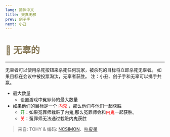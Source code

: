 ```yaml
---
lang: 简体中文
title: 天真无邪
prev: 刽子手
next: 小丑
---
```


# <font color="#887a59">👼 <b>无辜的</b></font> <Badge text="Evil" type="tip" vertical="middle"/>

***

无辜者可以使用杀死按钮来杀死任何玩家，被杀死的目标将立即杀死无辜者。 如果目标在会议中被投票淘汰，无辜者获胜。 注：小丑、刽子手和无辜可以携手共赢。

- 最大数量
  - 设置游戏中冤罪师的最大数量
- 如果他们的目标是一个 <font color=red>内鬼</font> ，那么他们与他们一起获胜
  - <font color=green>开</font>：如果冤罪师栽赃了内鬼,那么冤罪师会和<font color=red>内鬼</font>一起获胜。
  - <font color=red>关</font>：冤罪师无法通过栽赃内鬼获胜

> 来自: TOHY & 编码: [NCSIMON](https://github.com/NCSIMON)、[咔皮呆](https://github.com/KARPED1EM)
